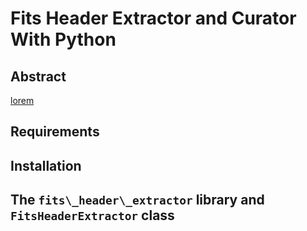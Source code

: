 # Fits Header Extractor and Curator With Python

## Abstract

[lorem](ipsum)

## Requirements
## Installation

## The `fits\_header\_extractor` library and `FitsHeaderExtractor` class
